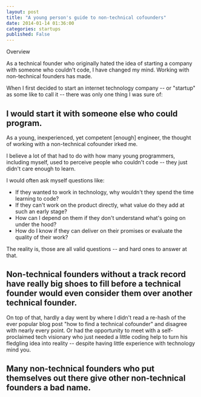 ```yaml
---
layout: post
title: "A young person's guide to non-technical cofounders"
date: 2014-01-14 01:36:00
categories: startups
published: False
---
```


<div class="post-overview">
  <div class="overview-box">
  <span class="overview-title">Overview</span>
  <p class="overview">
  As a technical founder who originally hated the idea of starting a company with someone who couldn't code, I have changed my mind. Working with non-technical founders has made.  
  </p>
  </div>
</div>

When I first decided to start an internet technology company -- or "startup" as some like to call it -- there was only one thing I was sure of:

## I would start it with someone else who could program.

As a young, inexperienced, yet competent \[enough\] engineer, the thought of working with a non-technical cofounder irked me.

I believe a lot of that had to do with how many young programmers, including myself, used to perceive people who couldn't code -- they just didn't care enough to learn.

I would often ask myself questions like:

- If they wanted to work in technology, why wouldn't they spend the time learning to code?
- If they can't work on the product directly, what value do they add at such an early stage?
- How can I depend on them if they don't understand what's going on under the hood?
- How do I know if they can deliver on their promises or evaluate the quality of their work?

The reality is, those are all valid questions -- and hard ones to answer at that.

## Non-technical founders without a track record have really big shoes to fill before a technical founder would even consider them over another technical founder.

On top of that, hardly a day went by where I didn't read a re-hash of the ever popular blog post "how to find a technical cofounder" and disagree with nearly every point. Or had the opportunity to meet with a self-proclaimed tech visionary who just needed a little coding help to turn his fledgling idea into reality -- despite having little experience with technology mind you.

## Many non-technical founders who put themselves out there give other non-technical founders a bad name.


